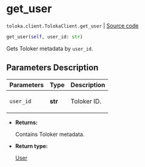 # get_user
`toloka.client.TolokaClient.get_user` | [Source code](https://github.com/Toloka/toloka-kit/blob/v1.1.1/src/client/__init__.py#L3304)

```python
get_user(self, user_id: str)
```

Gets Toloker metadata by `user_id`.

## Parameters Description

| Parameters | Type | Description |
| :----------| :----| :-----------|
`user_id`|**str**|<p>Toloker ID.</p>

* **Returns:**

  Contains Toloker metadata.

* **Return type:**

  [User](toloka.client.user.User.md)
